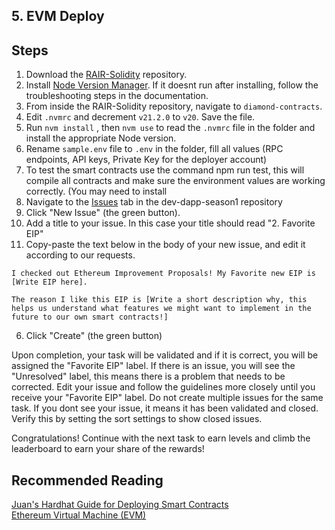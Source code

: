 ## 5. EVM Deploy

## Steps
1. Download the [RAIR-Solidity](https://github.com/rairprotocol/rair-solidity/tree/main) repository.
2. Install [Node Version Manager](https://github.com/nvm-sh/nvm?tab=readme-ov-file#installing-and-updating). If it doesnt run after installing, follow the troubleshooting steps in the documentation.
3. From inside the RAIR-Solidity repository, navigate to ```diamond-contracts```.
4. Edit ```.nvmrc``` and decrement ```v21.2.0``` to ```v20```. Save the file.
5. Run ```nvm install``` , then ```nvm use``` to read the ```.nvmrc``` file in the folder and install the appropriate Node version.
6. Rename ```sample.env``` file to ```.env``` in the folder, fill all values (RPC endpoints, API keys, Private Key for the deployer account)
7. To test the smart contracts use the command npm run test, this will compile all contracts and make sure the environment values are working correctly. (You may need to install 
8. Navigate to the [Issues](https://github.com/rairprotocol/dev-dapp-season1/issues) tab in the dev-dapp-season1 repository
9. Click "New Issue" (the green button).
10. Add a title to your issue. In this case your title should read "2. Favorite EIP"
11. Copy-paste the text below in the body of your new issue, and edit it according to our requests.
```
I checked out Ethereum Improvement Proposals! My Favorite new EIP is [Write EIP here].

The reason I like this EIP is [Write a short description why, this helps us understand what features we might want to implement in the future to our own smart contracts!]
```
6. Click "Create" (the green button)

Upon completion, your task will be validated and if it is correct, you will be assigned the "Favorite EIP" label. If there is an issue, you will see the "Unresolved" label, this means there is a problem that needs to be corrected. Edit your issue and follow the guidelines more closely until you receive your "Favorite EIP" label. Do not create multiple issues for the same task. If you dont see your issue, it means it has been validated and closed. Verify this by setting the sort settings to show closed issues.

Congratulations! Continue with the next task to earn levels and climb the leaderboard to earn your share of the rewards!

## Recommended Reading 
[Juan's Hardhat Guide for Deploying Smart Contracts](https://github.com/rairprotocol/rair-solidity/blob/main/GUIDE.MD)\
[Ethereum Virtual Machine (EVM)](https://ethereum.org/en/developers/docs/evm/)
